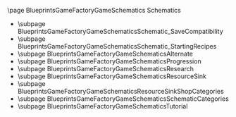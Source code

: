 \page BlueprintsGameFactoryGameSchematics Schematics
- \subpage BlueprintsGameFactoryGameSchematicsSchematic_SaveCompatibility
- \subpage BlueprintsGameFactoryGameSchematicsSchematic_StartingRecipes
- \subpage BlueprintsGameFactoryGameSchematicsAlternate
- \subpage BlueprintsGameFactoryGameSchematicsProgression
- \subpage BlueprintsGameFactoryGameSchematicsResearch
- \subpage BlueprintsGameFactoryGameSchematicsResourceSink
- \subpage BlueprintsGameFactoryGameSchematicsResourceSinkShopCategories
- \subpage BlueprintsGameFactoryGameSchematicsSchematicCategories
- \subpage BlueprintsGameFactoryGameSchematicsTutorial
